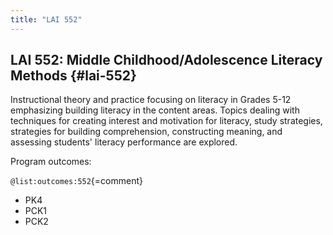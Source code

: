 ```yaml
---
title: "LAI 552"
---
```


## LAI 552: Middle Childhood/Adolescence Literacy Methods {#lai-552}

Instructional theory and practice focusing on literacy in Grades 5-12 emphasizing building literacy in the content areas. Topics dealing with techniques for creating interest and motivation for literacy, study strategies, strategies for building comprehension, constructing meaning, and assessing students' literacy performance are explored.

Program outcomes:

` @list:outcomes:552 `{=comment}

 - PK4
 - PCK1
 - PCK2
